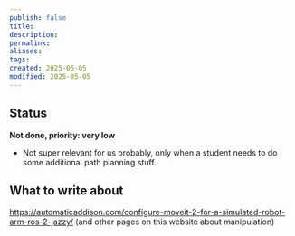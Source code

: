 ```yaml
---
publish: false
title: 
description: 
permalink: 
aliases: 
tags: 
created: 2025-05-05
modified: 2025-05-05
---
```


## Status

**Not done, priority: very low**
- Not super relevant for us probably, only when a student needs to do some additional path planning stuff.

## What to write about
<https://automaticaddison.com/configure-moveit-2-for-a-simulated-robot-arm-ros-2-jazzy/> (and other pages on this website about manipulation)
